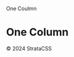<p class="section-text">One Coulmn</p>

# One Column

  <div class="footer">
    <p>&copy; 2024 StrataCSS</p>
  </div>
